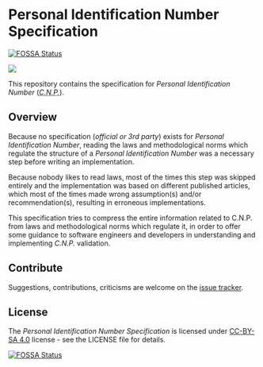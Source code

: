 # Personal Identification Number Specification
[![FOSSA Status](https://app.fossa.io/api/projects/git%2Bgithub.com%2Fvimishor%2Fcnp-spec.svg?type=shield)](https://app.fossa.io/projects/git%2Bgithub.com%2Fvimishor%2Fcnp-spec?ref=badge_shield)


![](https://img.shields.io/badge/status-draft-yellow.svg?style=flat-square)

This repository contains the specification for _Personal Identification Number_ (_<abbr title="Cod Numeric Personal">C.N.P.</abbr>_).

## Overview

Because no specification (_official or 3rd party_) exists for _Personal Identification Number_, reading the laws and methodological norms which regulate the structure of a _Personal Identification Number_ was a necessary step before writing an implementation.

Because nobody likes to read laws, most of the times this step was skipped entirely and the implementation was based on different published articles, which most of the times made wrong assumption(s) and/or recommendation(s), resulting in erroneous implementations.

This specification tries to compress the entire information related to C.N.P. from laws and methodological norms which regulate it, in order to offer some guidance to software engineers and developers in understanding and implementing _C.N.P._ validation.

## Contribute

Suggestions, contributions, criticisms are welcome on the [issue tracker][1].

## License

The _Personal Identification Number Specification_ is licensed under [CC-BY-SA 4.0](https://creativecommons.org/licenses/by-sa/4.0/) license - see the LICENSE file for details.

[1]: https://github.com/vimishor/cnp-spec/issues


[![FOSSA Status](https://app.fossa.io/api/projects/git%2Bgithub.com%2Fvimishor%2Fcnp-spec.svg?type=large)](https://app.fossa.io/projects/git%2Bgithub.com%2Fvimishor%2Fcnp-spec?ref=badge_large)